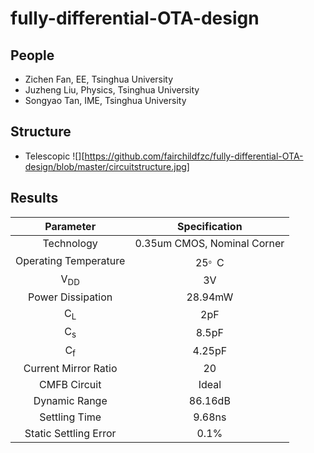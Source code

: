 # fully-differential-OTA-design

## People

* Zichen Fan, EE, Tsinghua University
* Juzheng Liu, Physics, Tsinghua University
* Songyao Tan, IME, Tsinghua University

## Structure
* Telescopic
![][https://github.com/fairchildfzc/fully-differential-OTA-design/blob/master/circuitstructure.jpg]
## Results


| Parameter  | Specification |
| :------------: |:---------------:| 
| Technology      | 0.35um CMOS, Nominal Corner |
| Operating Temperature     | 25<sup>。</sup>C       |  
| V<sub>DD</sub> | 3V        |  
| Power Dissipation | 28.94mW        |  
| C<sub>L</sub> | 2pF        |  
| C<sub>s</sub> | 8.5pF        |  
| C<sub>f</sub> | 4.25pF        |  
| Current Mirror Ratio | 20        |  
| CMFB Circuit | Ideal        |  
| Dynamic Range | 86.16dB        |  
| Settling Time | 9.68ns        |
| Static Settling Error | 0.1%        |  


